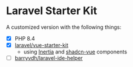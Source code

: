 # Laravel Starter Kit

A customized version with the following things:

- [x] PHP 8.4
- [x] [laravel/vue-starter-kit](https://github.com/laravel/vue-starter-kit)
  - using [Inertia](https://inertiajs.com/) and [shadcn-vue](https://www.shadcn-vue.com/) components
- [ ] [barryvdh/laravel-ide-helper](https://github.com/barryvdh/laravel-ide-helper)
